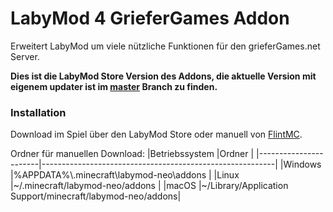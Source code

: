# LabyMod 4 GrieferGames Addon

Erweitert LabyMod um viele nützliche Funktionen für den grieferGames.net Server.

**Dies ist die LabyMod Store Version des Addons, die aktuelle Version mit eigenem updater ist im [master](https://github.com/Neocraftr/LabyMod4-GrieferGames-Addon/tree/master) Branch zu finden.**

### Installation
Download im Spiel über den LabyMod Store oder manuell von [FlintMC](https://flintmc.net/modification/98.griefergames).

Ordner für manuellen Download:
|Betriebssystem         |Ordner                                                    |
|-----------------------|----------------------------------------------------------|
|Windows                |%APPDATA%\\.minecraft\\labymod-neo\\addons                |
|Linux                  |~/.minecraft/labymod-neo/addons                           |
|macOS                  |~/Library/Application Support/minecraft/labymod-neo/addons|
